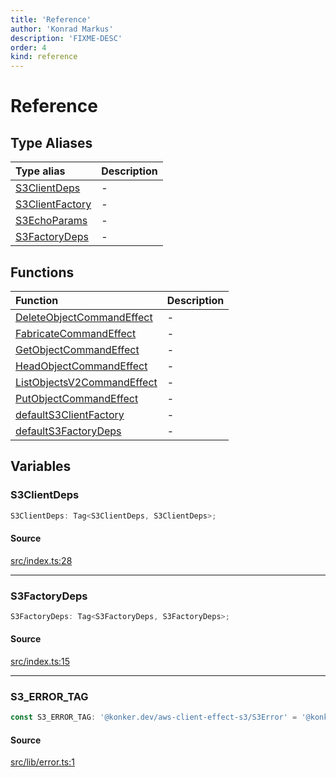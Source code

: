```yaml
---
title: 'Reference'
author: 'Konrad Markus'
description: 'FIXME-DESC'
order: 4
kind: reference
---
```


# Reference

## Type Aliases

| Type alias                                                                                         | Description |
| :------------------------------------------------------------------------------------------------- | :---------- |
| [S3ClientDeps](/projects/konkerdev-aws-client-effect-s3/reference/type-aliases/s3clientdeps)       | -           |
| [S3ClientFactory](/projects/konkerdev-aws-client-effect-s3/reference/type-aliases/s3clientfactory) | -           |
| [S3EchoParams](/projects/konkerdev-aws-client-effect-s3/reference/type-aliases/s3echoparams)       | -           |
| [S3FactoryDeps](/projects/konkerdev-aws-client-effect-s3/reference/type-aliases/s3factorydeps)     | -           |

## Functions

| Function                                                                                                              | Description |
| :-------------------------------------------------------------------------------------------------------------------- | :---------- |
| [DeleteObjectCommandEffect](/projects/konkerdev-aws-client-effect-s3/reference/functions/deleteobjectcommandeffect)   | -           |
| [FabricateCommandEffect](/projects/konkerdev-aws-client-effect-s3/reference/functions/fabricatecommandeffect)         | -           |
| [GetObjectCommandEffect](/projects/konkerdev-aws-client-effect-s3/reference/functions/getobjectcommandeffect)         | -           |
| [HeadObjectCommandEffect](/projects/konkerdev-aws-client-effect-s3/reference/functions/headobjectcommandeffect)       | -           |
| [ListObjectsV2CommandEffect](/projects/konkerdev-aws-client-effect-s3/reference/functions/listobjectsv2commandeffect) | -           |
| [PutObjectCommandEffect](/projects/konkerdev-aws-client-effect-s3/reference/functions/putobjectcommandeffect)         | -           |
| [defaultS3ClientFactory](/projects/konkerdev-aws-client-effect-s3/reference/functions/defaults3clientfactory)         | -           |
| [defaultS3FactoryDeps](/projects/konkerdev-aws-client-effect-s3/reference/functions/defaults3factorydeps)             | -           |

## Variables

### S3ClientDeps

```ts
S3ClientDeps: Tag<S3ClientDeps, S3ClientDeps>;
```

#### Source

[src/index.ts:28](https://github.com/konkerdotdev/aws-client-effect-s3/blob/3f8e0eff075dd69bba1d17c99a6862f1e6b4d974/src/index.ts#L28)

---

### S3FactoryDeps

```ts
S3FactoryDeps: Tag<S3FactoryDeps, S3FactoryDeps>;
```

#### Source

[src/index.ts:15](https://github.com/konkerdotdev/aws-client-effect-s3/blob/3f8e0eff075dd69bba1d17c99a6862f1e6b4d974/src/index.ts#L15)

---

### S3_ERROR_TAG

```ts
const S3_ERROR_TAG: '@konker.dev/aws-client-effect-s3/S3Error' = '@konker.dev/aws-client-effect-s3/S3Error';
```

#### Source

[src/lib/error.ts:1](https://github.com/konkerdotdev/aws-client-effect-s3/blob/3f8e0eff075dd69bba1d17c99a6862f1e6b4d974/src/lib/error.ts#L1)
